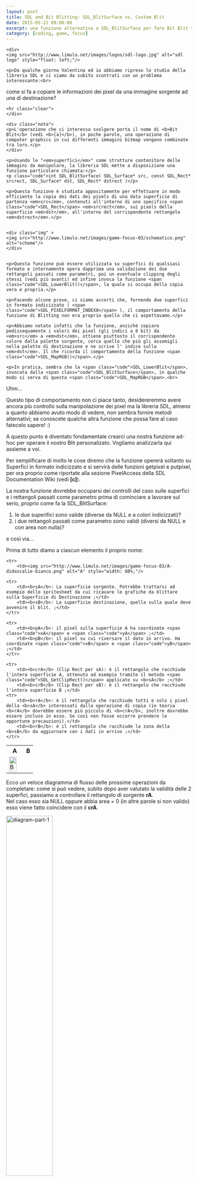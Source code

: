 ```yaml
---
layout: post
title: SDL and Bit Blitting: SDL_BlitSurface vs. Custom Blit
date: 2015-05-22 09:00:00
excerpt: una funzione alternativa a SDL_BlitSurface per fare Bit Blit tra due Surfaces indicizzate
category: [coding, game, focus]
---
```


<!--
<meta name="keywords" content="blit, SDL, Surface, BlitSurface, SDL_BlitSurface">
<meta name="description" content="una funzione alternativa a SDL_BlitSurface per fare Bit Blit tra due Surfaces indicizzate">
-->

	<div>
	<img src="http://www.limulo.net/images/logos/sdl-logo.jpg" alt="sdl logo" style="float: left;"/>

	<p>Da qualche giorno Valentina ed io abbiamo ripreso lo studio della libreria SDL e ci siamo da subito scontrati con un problema interessante:<br>
come si fa a copiare le informazioni dei pixel da una immagine sorgente ad una di destinazione?</p>

	<hr class="clear">
	</div>

	<div class="nota">
	<p>L'operazione che ci interessa svolgere porta il nome di <b>Bit Blit</b> (vedi <b>[a]</b>), in poche parole, una operazione di computer graphics in cui differenti immagini bitmap vengono combinate tra loro.</p>
	</div>

	<p>Usando le "<em>superfici</em>" come strutture contenitore delle immagini da manipolare, la libreria SDL mette a disposizione una funzione particolare chiamata:</p>
	<p class="code">int SDL_BlitSurface( SDL_Surface* src, const SDL_Rect* srcrect, SDL_Surface* dst, SDL_Rect* dstrect )</p>

	<p>Questa funzione è studiata appositamente per effettuare in modo efficiente la copia dei dati dei pixels di una data superficie di partenza <em>src</em>, contenuti all'interno di uno specifico <span class="code">SDL_Rect</span> <em>srcrect</em>, sui pixels della superficie <em>dst</em>, all'interno del corrispondente rettangolo <em>dstrect</em>.</p>


	<div class="img" >
	<img src="http://www.limulo.net/images/game-focus-03/schematico.png" alt="scheme"/>
	</div>


	<p>Questa funzione può essere utilizzata su superfici di qualsiasi formato e internamente opera dapprima una validazione dei due rettangoli passati come parametri, poi un eventuale clipping degli stessi (vedi più avanti) ed infine invoca la funzione <span class="code">SDL_LowerBlit()</span>, la quale si occupa della copia vera e propria.</p>

	<p>Facendo alcune prove, ci siamo accorti che, fornendo due superfici in formato indicizzato ( <span class="code">SDL_PIXELFORMAT_INDEX8</span> ), il comportamento della funzione di Blitting non era proprio quello che ci aspettavamo.</p>

	<p>Abbiamo notato infatti che la funzione, anzichè copiare pedissequamente i valori dei pixel (gli indici a 8 bit) da <em>src</em> a <em>dst</em>, ottiene piuttosto il corrispondente colore dalla palette sorgente, cerca quello che più gli assomigli nella palette di destinazione e ne scrive l' indice sulla <em>dst</em>. Il che ricorda il comportamento della funzione <span class="code">SDL_MapRGB()</span>.</p>

	<p>In pratica, sembra che la <span class="code">SDL_LowerBlit</span>, invocata dalla <span class="code">SDL_BlitSurface</span>, in qualche modo si serva di questa <span class="code">SDL_MapRGB</span>.<br>
Uhm...</p>

<p>Questo tipo di comportamento non ci piace tanto, desidereremmo avere ancora più controllo sulla manipolazione dei pixel ma la libreria SDL, almeno a quanto abbiamo avuto modo di vedere, non sembra fornire metodi alternativi; se conoscete qualche altra funzione che possa fare al caso fatecelo sapere! :)</p>

<div class="separatore">
</div>

<p>A questo punto è diventato fondamentale crearci una nostra funzione ad-hoc per operare il nostro Blit personalizato. Vogliamo analizzarla qui assieme a voi.</p>

<p>Per semplificare di molto le cose diremo che la funzione opererà soltanto su Superfici in formato indicizzato e si servirà delle funzioni <span class="code">getpixel</span> e <span class="code">putpixel</span>, per ora proprio come riportate alla sezione PixelAccess della SDL Documentation Wiki (vedi <b>[c]</b>).</p>

<p>La nostra funzione dovrebbe occuparsi dei controlli del caso sulle superfici e i rettangoli passati come parametro prima di cominciare a lavorare sul serio, proprio come fa la <span class="code">SDL_BlitSurface</span>:</p>
<ol>
	<li>le due superifici sono valide (diverse da NULL e a colori indicizzati)?</li>
	<li>i due rettangoli passati come parametro sono validi (diversi da NULL e con area non nulla)?</li>
</ol>
<p>e così via...</p>

<p>Prima di tutto diamo a ciascun elemento il proprio nome:</p>

<table class="dati" style="width: 100%;">
	<tr>
		<th style="text-align: center;">A</th>
		<th style="text-align: center;">B</th>
	</tr>

	<tr>
		<td><img src="http://www.limulo.net/images/game-focus-03/A-didascalie-bianco.png" alt="A" style="width: 80%;"/>
</td>
		<td><img src="http://www.limulo.net/images/game-focus-03/B-didascalie-bianco.png" alt="B" style="width: 80%;"/>
</td>
	</tr>

	<tr>
		<td><b>sA</b>: La superficie sorgente. Potrebbe trattarsi ad esempio dello spritesheet da cui ricavare le grafiche da blittare sulla Superficie di Destinazione ;</td>
		<td><b>sB</b>: La superficie destinazione, quella sulla quale deve avvenire il blit. ;</td>
	</tr>

	<tr>
		<td><b>pA</b>: il pixel sulla superficie A ha coordinate <span class="code">xA</span> e <span class="code">yA</span> ;</td>
		<td><b>pB</b>: il pixel su cui riversare il dato in arrivo. Ha coordinate <span class="code">xB</span> e <span class="code">yB</span> ;</td>
	</tr>

	<tr>
		<td><b>crA</b> (Clip Rect per sA): è il rettangolo che racchiude l'intera superficie A, ottenuto ad esempio tramite il metodo <span class="code">SDL_GetClipRect()</span> applicato su <b>sA</b> ;</td>
		<td><b>crB</b> (Clip Rect per sB): è il rettangolo che racchiude l'intera superficie B ;</td>
	<tr>
		<td><b>rA</b>: è il rettangolo che racchiude tutti e solo i pixel della <b>sA</b> interessati dalla operazione di copia (in teoria <b>rA</b> dovrebbe essere più piccolo di <b>crA</b>, inoltre dovrebbe essere incluso in esso. Se così non fosse occorre prendere le opportune precauzioni).</td>
		<td><b>rB</b>: è il rettangolo che racchiude la zona della <b>sB</b> da aggiornare con i dati in arrivo ;</td>
	</tr>
</table>


<p>Ecco un veloce diagramma di flusso delle prossime operazioni da completare: come si può vedere, subito dopo aver valutato la validità delle 2 superfici, passiamo a controllare il rettangolo di sorgente <b>rA</b>.<br>Nel caso esso sia <span class="code">NULL</span> oppure abbia area = 0 (in altre parole si non valido) esso viene fatto coincidere con il <b>crA</b>.</p>

<div class="img" >
<img src="http://www.limulo.net/images/game-focus-03/diagramma-parte-1.png" alt="diagram-part-1" style="width: 50%;"/>
</div>

<div class="dashed-border" style="padding: 1em;">
<p>A questo punto possono verificarsi due situazioni:</p>

	<table style="width: 100%;">
		<tr>
			<td>
			<img src="http://www.limulo.net/images/game-focus-03/A-dentro-fondo-bianco.png" alt="A-dentro" style="width: 70%;"/>
			</td>
			<td>
			<img src="http://www.limulo.net/images/game-focus-03/A-fuori-fondo-bianco.png" alt="A-fuori" style="width: 70%;"/>
			</td>
		</tr>
	</table>

<p>Nel caso <b>rA</b> sia interno alla superficie <b>sA</b>, in altri termini interno a <b>crA</b>, tutto ok (figura a sopra a sinistra)!<br>Il problema è quando il rettangolo <b>rA</b> è soltanto parzialmente sovrapposto alla <b>sA</b> (figura in alto a destra).<br>
In tal caso è necessario '<em>clippare</em>' il rettangolo <b>rA</b> alle dimensioni di <b>crA</b> in modo che, nella fase di copia dei dati non si vadano ad interrogare pixels inesistenti nella <b>sA</b>.</p>
</div>

<p>Proseguiamo.<br>L'operazione di clip del rettangolo <b>rA</b> è mostrata nei primi due blocchi in alto a sinistra della figura sottostante.</p>
<p>Terminata la valutazione e l'eventuale clip per il rettangolo di sorgente, passiamo a valutare il rettangolo di destinazione.</p>
<p>Prendiamo spunto dalla <span class="code">SDL_BlitSurface</span> e, nel caso <b>rB</b> sia <span class="code">NULL</span> o invalido, impostiamo l' "<em>Upper Left Corner</em>" per il rettangolo di destinazione a <span class="code">(0, 0)</span>.<br>
Se invece il rettangolo <b>rB</b> è valido, ne conserviamo la posizione per l' "<em>Upper Left Corner</em>", senza modifiche. In entrami i casi settiamo larghezza ed ampiezza di <b>rB</b> pari a quelle di <b>rA</b>.</p>
<div class="img">
<img src="http://www.limulo.net/images/game-focus-03/diagramma-parte-2.png" alt="diagram-part-2" style="width: 50%;"/>
</div>

<p>A questo punto i due rettangoli <b>rA</b> e <b>rB</b> hanno le stesse dimensioni ma questo non significa che i problemi siano finiti!</p>

<div class="dashed-border" style="padding: 1em;">
<p>Che cosa succede se il rettangolo di destinazione <b>rB</b> si trova al di fuori della superficie di destinazione <b>sB</b>, in altre parole, se <b>rB</b> e <b>crB</b> non si intersecano?
In tal caso la funzione dovrebbe semplicemente <em>ritornare</em> senza fare alcuna copia.

<div class="img">
<img src="http://www.limulo.net/images/game-focus-03/diagramma-parte-3.png" alt="diagram-part-3" style="width: 50%;"/>
</div>

<p>Prendiamo un altro caso non impossibile, sebbene molto poco probabile, in cui <b>sA</b> sia molto più ampia di <b>sB</b>: potrebbe verificarsi che i rettangoli <b>rA</b> e <b>rB</b> (a questo punto di dimensioni identiche) siano più grandi di <b>sB</b>.</p>

<p>Lo stesso tipo di problema lo si avrebbe con sovrapposizione parziale del <b>rB</b> con <b>sB</b>; qui come prima, pur sicuri di copiare dati soltanto da pixels validi da <b>sA</b> (interni a <b>rA</b>), non esisterebbero alcuni dei pixels corrispondenti nella superficie di destinazione <b>sB</b>.</p>
</div>

<p>In tutte queste situazioni occorre prendere le giuste precauzioni. Diamo un'occhiata a due casi limite d'esempio:</p>

	<table class="dati" style="width: 100%;">
		<tr>
			<th>Caso Limite 1</th>
			<th>Caso Limite 2</th>
		</tr>
		<tr>
			<td>
			<img src="http://www.limulo.net/images/game-focus-03/B-fuori-bianco-1.png" alt="caso-limite-1" style="width: 70%;"/>
			</td>
			<td>
			<img src="http://www.limulo.net/images/game-focus-03/B-fuori-bianco-2.png" alt="caso-limite-2" style="width: 70%;"/>
			</td>
		</tr>
		<tr>
			<td colspan=2 >
			Come si può vedere nelle 2 illustrazioni qui sopra, esistono alcuni pixels di destinazione che, pur contenuti in <b>rB</b> (area a strisce nere oblique), non sono al contempo interni alla superficie di destinazione <b>sB</b>.<br>In altri termini, dobbiamo assicurarci che l'operazione di Blit avvenga per i soli pixels validi, ovvero soltanto quelli che costituiscono l'area colorata di blu.
			</td>

		</tr>
	</table>

	<p>Possiamo ora scegliere di agire in uno dei due modi seguenti:</p>
	<ol>
		<li>ciclare attraverso i soli pixels di destinazione che fanno parte dell'area di sovrapposizione tra <b>rB</b> e <b>sB</b> (area blu);</li>
		<li>ciclare comunque su tutti i pixels che costituiscono l'area di <b>rB</b> e fare gli opportuni controlli per capire se essi siano interni o meno rispetto a <b>sB</b>.</li>
	</ol>

	<h3>Modo 1</h3>
	<p>Per risolvere il problema occorre individuare i 4 valori <span class="code">left</span>, <span class="code">right</span>, <span class="code">top</span> e <span class="code">bottom</span> per sapere entro quali minimi e massimi si possano muovere rispettivamente le coordinate <em>xB</em> e <em>yB</em> del pixel di destinazione <b>pB</b>.</p>

	<p>Entrambi i casi limite sono così sistemati!</p>
	<pre style="padding: 1em 0 0 0;">
	left   = (rB.x > 0) ? rB.x : 0 ;
	top    = (rB.y > 0) ? rB.y : 0 ;
	right  = (crB.w &lt;= (rB.x + rB.w)) ? crB.w : (rB.x + rB.w) ;
	bottom = (crB.h &lt;= (rB.y + rB.h)) ? crB.h : (rB.y + rB.h) ;
	</pre>

	<p>A questo punto facciamo ciclare xB e yB tra i rispettivi massimi e minimi:<br>
	<pre style="padding: 1em 0 0 0;">
	for( left &lt;= xB &lt; right )
	for( top  &lt;= yB &lt; bottom )
	</pre>

	<p>Ricavo le coordinate corrispondenti rispetto al sistema di riferimento del rettangolo <b>rB</b>:<br>
	<pre style="padding: 1em 0 0 0;">
	xDST = xB - rB.x ;
	xDST = yB - rB.y ;
	</pre>

	<p>Queste coordinate sono le stesse del punto che si muove all'interno del rettangolo <b>rA</b>:<br>
	<pre style="padding: 1em 0 0 0;">
	xSRC = xDST ;
	xDST = yDST ;
	</pre>

	<p>Infine recupero le corrispondenti coordinate nel sistema di riferimento della surface sorgente <b>sA</b>:<br>
	<pre style="padding: 1em 0 0 0;">
	xA = rA.x + xSRC ;
	yA = rA.y + ySRC ;
	</pre>

	<h3>Modo 2</h3>

	<p>Decisamente meno efficiente, ciclo direttamente tutti i pixels contenuti nel rettangolo di destinazione <b>rB</b>, effettuando per ciascuno di essi il controllo di validità.<br>
	<pre style="padding: 1em 0 0 0;">
	left   = rB.x ;
	top    = rB.y ;
	right  = rB.x + rB.w ;
	bottom = rB.y + rB.h ;

	for( left &lt;= xB &lt; right )
	for( top  &lt;= yB &lt; bottom )
	</pre>

	<p>Controllo che <b>xB</b> e <b>yB</b> siano valori validi, ossia interni alla <b>sB</b>. In caso contrario passo al pixels successivo:<br>
	<pre style="padding: 1em 0 0 0;">
	if( xB &lt; 0 || xB >= crB.w || yB &lt; 0 || yB >= crB.h )
		continue;
	</pre>

	<p>Da questo momento le operazioni da compiere sono le stesse del <u>Modo 1</u>:</p>
	<pre style="padding: 1em 0 0 0;">
	xDST = xB - rB.x ;
	xDST = yB - rB.y ;

	xSRC = xDST ;
	xDST = yDST ;

	xA = rA.x + xSRC ;
	yA = rA.y + ySRC ;
	</pre>

	<h3>Conclusioni</h3>
	<p>Date ora le coppie di coordinate (<span class="code">xA</span>, <span class="code">yA</span>) e (<span class="code">xB</span>, <span class="code">yB</span>), rispettivamente per i pixel <b>pA</b> e <b>pB</b>, basta invocare i metodi <span class="code">getpixel</span> e <span class="code">putpixel</span>.</p>
	<pre style="padding: 1em 0 0 0;">
	Uint32 pixelvalue = getpixel( sA, xA, yA );
	putpixel( sB, xB, yB, pixelValue );
	</pre>

	<p>Da non dimenticare l'inserimento di un controllo sul colore di chiave. Se per la superficie <b>sA</b> è settato un colore chiave, i pixel <b>pA</b> che portano quel valore non dovranno essere copiati sulla <b>sB</b>.

	<p>In aggiunta si potrebbe eventualmente inserire un parametro aggiuntivo detto <span class="code">offset</span>, utile nel caso in cui i valori dei pixels debbano essere copiati sulla <b>sB</b> non prima di aver subito un opportuno offset.</p>

	<p>Il codice sarebbe allora:</p>
	<pre style="padding: 1em 0 0 0;">
	Uint32 colorKey;
	SDL_GetColorKey( _srcS, &colorKey);
	[...]
			Uint32 pixelValue = getpixel( sA, xA, yA );
			if( pixelValue == colorKey ) continue;
			pixelValue += offset;
			if( pixelValue > 255)
				pixelValue = 255;
			else if( pixelValue < 0)
				pixelValue = 0;
			putpixel( sB, xB, yB, pixelValue );
	</pre>

	<p>Ecco il codice sorgente completo per la funzione che abbiamo studiato:</p>
	<script type="syntaxhighlighter" class="brush: c++;">
    <![CDATA[
int blitCustomIndexedSurface( SDL_Surface* sA,
							  SDL_Rect* _rA,
							  SDL_Surface* sB,
							  SDL_Rect* _rB,
							  Uint32 offset=0 )
{	printf("Blit Custom Indexed Surface:\n");

	// se le superfici non sono valide esco subito
	if( (sA == NULL) || (sB == NULL) )
	{	printf("\tSuperficie A o B non valide\n\n");
		return -1;
	}

	// se le superfici non sono indicizzate esco subito
	if( sA->format->BitsPerPixel != 8 )
	{	printf("\tLa superficie sorgente non è in formato indicizzato\n\n");
		return -1;
	}
	if( sB->format->BitsPerPixel != 8 )
	{	printf("\tLa superficie destinazione non è in formato indicizzato\n\n");
		return -1;
	}

	Uint32 colorKey;
	int rc = SDL_GetColorKey( sA, &colorKey);
	if( rc == -1 )
		printf("\tLa superficie sA non ha colore di chiave.\n");
	else
		printf("\tIl colore di chiave per sA è la entry: %u;\n", colorKey);

	SDL_Rect rA, crA, rB, crB;

	SDL_GetClipRect( sA, &crA );
	printf("\tcrA è (%3d, %3d, %3d, %3d);\n", crA.x, crA.y, crA.w, crA.h);
	SDL_GetClipRect( sB, &crB );
	printf("\tcrB è (%3d, %3d, %3d, %3d);\n", crB.x, crB.y, crB.w, crB.h);

	if( SDL_RectEmpty( _rA ) )
	{	/* il rettangolo sorgente non + valido */
		printf("\trA NON valido\n");
		rA.x = crA.x;
		rA.y = crA.y;
		rA.w = crA.w;
		rA.h = crA.h;
	} else
	{	/* se invece il _rA è valido, calcolo l'intersezione con crA
		in modo tale da evitare casi in cui le aree siano parzialmente sovrapposte */
		SDL_IntersectRect( _rA, &crA, &rA );
		if( SDL_RectEmpty( &rA ) )
		{	printf("\tIl rettangolo di intersezione tra rA e crA non è valido!\n\n");
			return -1;
		}
	}
	printf("\tIl rect sorgente è (%3d, %3d, %3d, %3d);\n", rA.x, rA.y, rA.w, rA.h);


	if( SDL_RectEmpty( _rB ) )
	{	/* se il rettangolo di destinazione non è valido, oppure ha area nulla
		allora le coordinate Top e Left sono impostate a 0 */
		printf("\trB NON valido\n");
		rB.x	= 0;
		rB.y	= 0;
	} else
	{	if( !SDL_HasIntersection( _rB, &crB ) )
		{	printf("\tIl rB non è incluso in crB per sB, do nothing!\n\n");
			return 0;
		}
		rB.x	= _rB->x;
		rB.y	= _rB->y;
	}
	rB.w = rA.w;
	rB.h = rA.h;
	printf("\tIl rect destinazione è (%3d, %3d, %3d, %3d);\n",
									  rB.x, rB.y, rB.w, rB.h);
	printf("\tNOTA: i rettangoli SRC e DST hanno ora la stessa area.\n");

	if( !SDL_HasIntersection( &rB, &crB ) )
	{	printf("rB è esterno alla sB, do nothing!\n\n");
		return 0;
	}

	// MODO 1
	int left   = (rB.x > 0) ? rB.x : 0 ;
	int top    = (rB.y > 0) ? rB.y : 0 ;
	int right  = (crB.w <= (rB.x + rB.w)) ? crB.w : (rB.x + rB.w) ;
	int bottom = (crB.h <= (rB.y + rB.h)) ? crB.h : (rB.y + rB.h) ;

	int xB, yB, xA, yA;
	for( xB = left; xB < right; xB++ ) {
		for( yB = top; yB < bottom; yB++ ) {

			xA = rA.x + ( xB - rB.x ) ;
			yA = rA.y + ( yB - rB.y ) ;

			Uint32 pixelValue = getPixel( sA, xA, yA );
			printf("\t\tSRC pixel index %u --> ", pixelValue);
			if( pixelValue == colorKey )
			{	printf("è di chiave, NON copio;\n");
				continue;
			}

			pixelValue += offset;
			if( pixelValue > 255)
				pixelValue = 255;
			else if( pixelValue < 0)
				pixelValue = 0;
			printf("%u, DST pixel index;\n", pixelValue);
			putPixel( sB, xB, yB, pixelValue );		
		}
	}

	/*
	// MODO 2
	int left   = rB.x ;
	int top    = rB.y ;
	int right  = rB.x + rB.w ;
	int bottom = rB.y + rB.h ;

	int xB, yB, xA, yA;
	for( xB = left; xB < right; xB++ ) {
		for( yB = top; yB < bottom; yB++ ) {
			if( xB < 0 || xB >= crB.w || yB < 0 || yB >= crB.h )
				continue;

			xA = rA.x + ( xB - rB.x ) ;
			yA = rA.y + ( yB - rB.y ) ;

			Uint32 pixelValue = getpixel( sA, xA, yA );
			printf("\t\tSRC pixel index %u --> ", pixelValue);
			if( pixelValue == colorKey )
			{	printf("è di chiave, NON copio;\n");
				continue;
			}

			pixelValue += offset;
			if( pixelValue > 255)
				pixelValue = 255;
			else if( pixelValue < 0)
				pixelValue = 0;
			printf("%u, DST pixel index;\n", pixelValue);
			putpixel( sB, xB, yB, pixelValue );		
		}
	}
	*/

	printf("\n");
	return 0;
}
	]]></script>


	<h3>Riferimenti</h3>

    <p><b>Links</b></p>
    <ul>
        <li><b>[a]</b> da Wikipedia: <a class="ext" href="https://en.wikipedia.org/wiki/Bit_blit" target="_blank">Bit Blit</a>;</li>
        <li><b>[b]</b> <a href="http://www.limulo.net/it/templates/games-focus-02.php">Colore Indicizzato</a>, un nostro articolo scritto al riguardo;</li>
        <li><b>[c]</b> SDL Documentation Wiki <a class="ext" href="http://sdl.beuc.net/sdl.wiki/Pixel_Access" target="_blank">Pixel Access</a> section, <a class="ext" href="http://wiki.libsdl.org/SDL_BlitSurface" target="_blank">SDL_BlitSurface</a>, <a class="ext" href="http://wiki.libsdl.org/SDL_LowerBlit" target="_blank">SDL_LowerBlit</a>, <a class="ext" href="http://wiki.libsdl.org/SDL_MapRGB" target="_blank">SDL_MapRGB</a>,  <a class="ext" href="http://wiki.libsdl.org/SDL_GetClipRect" target="_blank">SDL_GetClipRect</a>, <a class="ext" href="http://wiki.libsdl.org/SDL_IntersectRect" target="_blank">SDL_IntersectRect</a>;</li>
    </ul>
